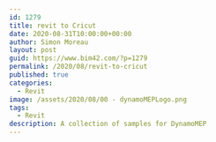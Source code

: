 ```yaml
---
id: 1279
title: revit to Cricut
date: 2020-08-31T10:00:00+00:00
author: Simon Moreau
layout: post
guid: https://www.bim42.com/?p=1279
permalink: /2020/08/revit-to-cricut
published: true
categories:
  - Revit
image: /assets/2020/08/00 - dynamoMEPLogo.png
tags:
  - Revit
description: A collection of samples for DynamoMEP
---
```



